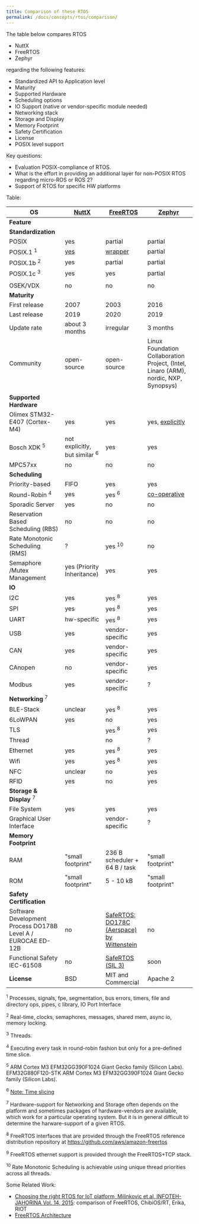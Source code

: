 ```yaml
---
title: Comparison of these RTOS
permalink: /docs/concepts/rtos/comparison/
---
```


The table below compares RTOS 
* NuttX
* FreeRTOS
* Zephyr

regarding the following features:
* Standardized API to Application level
* Maturity
* Supported Hardware
* Scheduling options
* IO Support (native or vendor-specific module needed)
* Networking stack
* Storage and Display
* Memory Footprint
* Safety Certification
* License
* POSIX level support

Key questions:
* Evaluation POSIX-compliance of RTOS. 
* What is the effort in providing an additional layer for non-POSIX RTOS regarding micro-ROS or ROS 2?
* Support of RTOS for specific HW platforms

Table:

| **OS**                                                       | [NuttX](http://nuttx.org/)               | [FreeRTOS](https://sourceforge.net/projects/freertos/)                                                                   | [Zephyr](https://www.zephyrproject.org/)                                                        |
| ------------------------------------------------------------ | ---------------------------------------- | ------------------------------------------------------------------------------------------------------------------------ | ----------------------------------------------------------------------------------------------- |
| **Feature**                                                  |                                          |                                                                                                                          |                                                                                                 |
| **Standardization**                                          |                                          |                                                                                                                          |                                                                                                 |
| POSIX                                                        | yes                                      | partial                                                                                                                  | partial                                                                                         |
| POSIX.1 <sup>1</sup>                                         | [yes](http://nuttx.org/)                 | [wrapper](https://interactive.freertos.org/hc/en-us/community/posts/210029046-POSIX-Wrapper-for-FreeRTOS)                | partial                                                                                         |
| POSIX.1b <sup>2</sup>                                        | yes                                      | partial                                                                                                                  | partial                                                                                         |
| POSIX.1c <sup>3</sup>                                        | yes                                      | yes                                                                                                                      | partial                                                                                         |
|                                                              |                                          |                                                                                                                          |                                                                                                 |
| OSEK/VDX                                                     | no                                       | no                                                                                                                       | no                                                                                              |
| **Maturity**                                                 |                                          |                                                                                                                          |                                                                                                 |
| First release                                                | 2007                                     | 2003                                                                                                                     | 2016                                                                                            |
| Last release                                                 | 2019                                     | 2020                                                                                                                     | 2019                                                                                            |
| Update rate                                                  | about 3 months                           | irregular                                                                                                                | 3 months                                                                                        |
| Community                                                    | open-source                              | open-source                                                                                                              | Linux Foundation Collaboration Project, (Intel, Linaro (ARM), nordic, NXP, Synopsys)            |
|                                                              |                                          |                                                                                                                          |                                                                                                 |
| **Supported Hardware**                                       |                                          |                                                                                                                          |                                                                                                 |
| Olimex STM32-E407 (Cortex-M4)                                | yes                                      | yes                                                                                                                      | yes, [explicitly](https://docs.zephyrproject.org/latest/reference/kernel/scheduling/index.html) |
| Bosch XDK <sup>5</sup>                                       | not explicitly, but similar <sup>6</sup> | yes                                                                                                                      | yes                                                                                             |
| MPC57xx                                                      | no                                       | no                                                                                                                       | no                                                                                              |
| **Scheduling**                                               |                                          |                                                                                                                          |                                                                                                 |
| Priority-based                                               | FIFO                                     | yes                                                                                                                      | yes                                                                                             |
| Round-Robin <sup>4</sup>                                     | yes                                      | yes <sup>6</sup>                                                                                                         | [co-operative](https://docs.zephyrproject.org/latest/reference/kernel/scheduling/index.html)    |
| Sporadic Server                                              | yes                                      | no                                                                                                                       | no                                                                                              |
| Reservation Based Scheduling (RBS)                           | no                                       | no                                                                                                                       | no                                                                                              |
| Rate Monotonic Scheduling (RMS)                              | ?                                        | yes <sup>10</sup>                                                                                                        | no                                                                                              |
| Semaphore /Mutex Management                                  | yes (Priority Inheritance)               | yes                                                                                                                      | yes                                                                                             |
| **IO**                                                       |                                          |                                                                                                                          |                                                                                                 |
| I2C                                                          | yes                                      | yes <sup>8</sup>                                                                                                         | yes                                                                                             |
| SPI                                                          | yes                                      | yes <sup>8</sup>                                                                                                         | yes                                                                                             |
| UART                                                         | hw-specific                              | yes <sup>8</sup>                                                                                                         | yes                                                                                             |
| USB                                                          | yes                                      | vendor-specific                                                                                                          | yes                                                                                             |
| CAN                                                          | yes                                      | vendor-specific                                                                                                          | yes                                                                                             |
| CAnopen                                                      | no                                       | vendor-specific                                                                                                          | yes                                                                                             |
| Modbus                                                       | yes                                      | vendor-specific                                                                                                          | ?                                                                                               |
| **Networking** <sup>7</sup>                                  |                                          |                                                                                                                          |                                                                                                 |
| BLE-Stack                                                    | unclear                                  | yes <sup>8</sup>                                                                                                         | yes                                                                                             |
| 6LoWPAN                                                      | yes                                      | no                                                                                                                       | yes                                                                                             |
| TLS                                                          |                                          | yes <sup>8</sup>                                                                                                         | yes                                                                                             |
| Thread                                                       |                                          | no                                                                                                                       | ?                                                                                               |
| Ethernet                                                     | yes                                      | yes <sup>8</sup>                                                                                                         | yes                                                                                             |
| Wifi                                                         | yes                                      | yes <sup>8</sup>                                                                                                         | yes                                                                                             |
| NFC                                                          | unclear                                  | no                                                                                                                       | yes                                                                                             |
| RFID                                                         | yes                                      | no                                                                                                                       | yes                                                                                             |
| **Storage & Display** <sup>7</sup>                           |                                          |                                                                                                                          |                                                                                                 |
| File System                                                  | yes                                      | yes                                                                                                                      | yes                                                                                             |
| Graphical User Interface                                     |                                          | vendor-specific                                                                                                          | ?                                                                                               |
| **Memory Footprint**                                         |                                          |                                                                                                                          |                                                                                                 |
| RAM                                                          | "small footprint"                        | 236 B scheduler + 64 B / task                                                                                            | "small footprint"                                                                               |
| ROM                                                          | "small footprint"                        | 5 - 10 kB                                                                                                                | "small footprint"                                                                               |
| **Safety Certification**                                     |                                          |                                                                                                                          |                                                                                                 |
| Software Development Process DO178B Level A / EUROCAE ED-12B | no                                       | [SafeRTOS: DO178C (Aerspace) by Wittenstein](https://www.highintegritysystems.com/safertos/certification-and-standards/) | no                                                                                              |
| Functional Safety IEC-61508                                  | no                                       | [SafeRTOS (SIL 3)](https://www.freertos.org/FreeRTOS-Plus/Safety_Critical_Certified/SafeRTOS.shtml)                      | soon                                                                                            |
| **License**                                                  | BSD                                      | MIT and Commercial                                                                                                       | Apache 2                                                                                        |

<sup>1</sup> Processes, signals, fpe, segmentation, bus errors, timers, file and directory ops, pipes, c library, IO Port Interface

<sup>2</sup> Real-time, clocks, semaphores, messages, shared mem, async io, memory locking.

<sup>3</sup> Threads.

<sup>4</sup> Executing every task in round-robin fashion but only for a pre-defined time slice.

<sup>5</sup> ARM Cortex M3 EFM32GG390F1024 Giant Gecko family (Silicon Labs). EFM32G880F120-STK ARM Cortex M3 EFM32GG390F1024 Giant Gecko family (Silicon Labs).

<sup>6</sup> [Note: Time slicing](https://www.freertos.org/Documentation/161204_Mastering_the_FreeRTOS_Real_Time_Kernel-A_Hands-On_Tutorial_Guide.pdf)

<sup>7</sup> Hardware-support for Networking and Storage often depends on the platform and sometimes packages of hardware-vendors are available, which work for a particular operating system. But it is in general difficult to determine the harware-support of a given RTOS.

<sup>8</sup> FreeRTOS interfaces that are provided through the
FreeRTOS reference distribution repository at https://github.com/aws/amazon-freertos

<sup>9</sup> FreeRTOS ethernet support is provided through the FreeRTOS+TCP stack.

<sup>10</sup> Rate Monotonic Scheduling is achievable using unique thread priorities across all threads.

Some Related Work:
* [Choosing the right RTOS for IoT platform, Milinkovic et al, INFOTEH-JAHORINA Vol. 14, 2015](http://infoteh.rs.ba/zbornik/2015/radovi/RSS-2/RSS-2-2.pdf): comparison of FreeRTOS, ChibiOS/RT, Erika, RIOT
* [FreeRTOS Architecture](https://www.freertos.org/)
